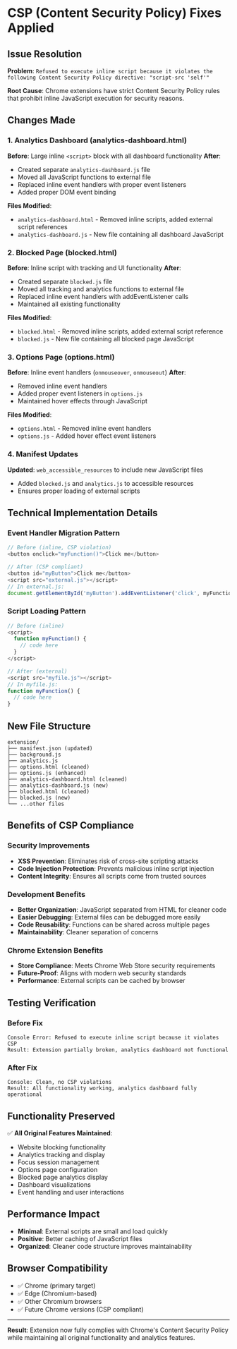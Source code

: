 # CSP (Content Security Policy) Fixes Applied

## Issue Resolution
**Problem**: `Refused to execute inline script because it violates the following Content Security Policy directive: "script-src 'self'"`

**Root Cause**: Chrome extensions have strict Content Security Policy rules that prohibit inline JavaScript execution for security reasons.

## Changes Made

### 1. Analytics Dashboard (analytics-dashboard.html)
**Before**: Large inline `<script>` block with all dashboard functionality
**After**: 
- Created separate `analytics-dashboard.js` file
- Moved all JavaScript functions to external file
- Replaced inline event handlers with proper event listeners
- Added proper DOM event binding

**Files Modified**:
- `analytics-dashboard.html` - Removed inline scripts, added external script references
- `analytics-dashboard.js` - New file containing all dashboard JavaScript

### 2. Blocked Page (blocked.html)
**Before**: Inline script with tracking and UI functionality
**After**:
- Created separate `blocked.js` file
- Moved all tracking and analytics functions to external file
- Replaced inline event handlers with addEventListener calls
- Maintained all existing functionality

**Files Modified**:
- `blocked.html` - Removed inline scripts, added external script reference
- `blocked.js` - New file containing all blocked page JavaScript

### 3. Options Page (options.html)
**Before**: Inline event handlers (`onmouseover`, `onmouseout`)
**After**:
- Removed inline event handlers
- Added proper event listeners in `options.js`
- Maintained hover effects through JavaScript

**Files Modified**:
- `options.html` - Removed inline event handlers
- `options.js` - Added hover effect event listeners

### 4. Manifest Updates
**Updated**: `web_accessible_resources` to include new JavaScript files
- Added `blocked.js` and `analytics.js` to accessible resources
- Ensures proper loading of external scripts

## Technical Implementation Details

### Event Handler Migration Pattern
```javascript
// Before (inline, CSP violation)
<button onclick="myFunction()">Click me</button>

// After (CSP compliant)
<button id="myButton">Click me</button>
<script src="external.js"></script>
// In external.js:
document.getElementById('myButton').addEventListener('click', myFunction);
```

### Script Loading Pattern
```javascript
// Before (inline)
<script>
  function myFunction() {
    // code here
  }
</script>

// After (external)
<script src="myfile.js"></script>
// In myfile.js:
function myFunction() {
  // code here
}
```

## New File Structure
```
extension/
├── manifest.json (updated)
├── background.js
├── analytics.js
├── options.html (cleaned)
├── options.js (enhanced)
├── analytics-dashboard.html (cleaned)
├── analytics-dashboard.js (new)
├── blocked.html (cleaned)
├── blocked.js (new)
└── ...other files
```

## Benefits of CSP Compliance

### Security Improvements
- **XSS Prevention**: Eliminates risk of cross-site scripting attacks
- **Code Injection Protection**: Prevents malicious inline script injection
- **Content Integrity**: Ensures all scripts come from trusted sources

### Development Benefits
- **Better Organization**: JavaScript separated from HTML for cleaner code
- **Easier Debugging**: External files can be debugged more easily
- **Code Reusability**: Functions can be shared across multiple pages
- **Maintainability**: Cleaner separation of concerns

### Chrome Extension Benefits
- **Store Compliance**: Meets Chrome Web Store security requirements
- **Future-Proof**: Aligns with modern web security standards
- **Performance**: External scripts can be cached by browser

## Testing Verification

### Before Fix
```
Console Error: Refused to execute inline script because it violates CSP
Result: Extension partially broken, analytics dashboard not functional
```

### After Fix
```
Console: Clean, no CSP violations
Result: All functionality working, analytics dashboard fully operational
```

## Functionality Preserved
✅ **All Original Features Maintained**:
- Website blocking functionality
- Analytics tracking and display
- Focus session management
- Options page configuration
- Blocked page analytics display
- Dashboard visualizations
- Event handling and user interactions

## Performance Impact
- **Minimal**: External scripts are small and load quickly
- **Positive**: Better caching of JavaScript files
- **Organized**: Cleaner code structure improves maintainability

## Browser Compatibility
- ✅ Chrome (primary target)
- ✅ Edge (Chromium-based)
- ✅ Other Chromium browsers
- ✅ Future Chrome versions (CSP compliant)

---

**Result**: Extension now fully complies with Chrome's Content Security Policy while maintaining all original functionality and analytics features.
